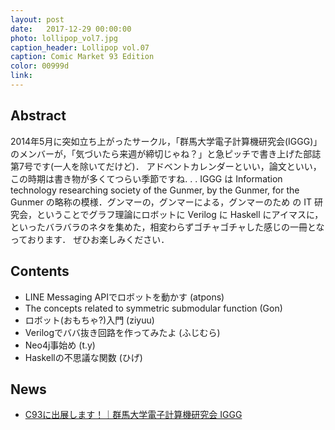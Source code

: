 ```yaml
---
layout: post
date:   2017-12-29 00:00:00
photo: lollipop_vol7.jpg
caption_header: Lollipop vol.07
caption: Comic Market 93 Edition
color: 00999d
link:
---
```


## Abstract

2014年5月に突如立ち上がったサークル，「群馬大学電子計算機研究会(IGGG)」のメンバーが，「気づいたら来週が締切じゃね？」と急ピッチで書き上げた部誌第7号です(一人を除いてだけど)．
アドベントカレンダーといい，論文といい，この時期は書き物が多くてつらい季節ですね. . .
IGGG は Information technology researching society of the Gunmer, by the Gunmer, for the Gunmer の略称の模様．グンマーの，グンマーによる，グンマーのため の IT 研究会，ということでグラフ理論にロボットに Verilog に Haskell にアイマスに，といったバラバラのネタを集めた，相変わらずゴチャゴチャした感じの一冊となっております．
ぜひお楽しみください．

## Contents

- LINE Messaging APIでロボットを動かす (atpons)
- The concepts related to symmetric submodular function (Gon)
- ロボット(おもちゃ?)入門 (ziyuu)
- Verilogでババ抜き回路を作ってみたよ (ふじむら)
- Neo4j事始め (t.y)
- Haskellの不思議な関数 (ひげ)

## News

- [C93に出展します！｜群馬大学電子計算機研究会 IGGG](https://www.iggg.org/news/c93-detail/)
